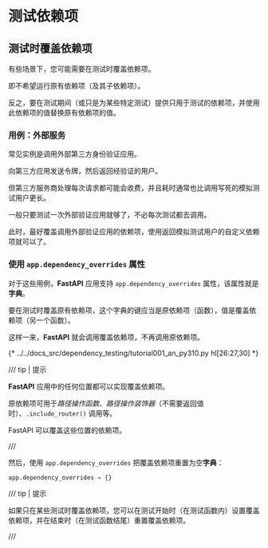 # 测试依赖项

## 测试时覆盖依赖项

有些场景下，您可能需要在测试时覆盖依赖项。

即不希望运行原有依赖项（及其子依赖项）。

反之，要在测试期间（或只是为某些特定测试）提供只用于测试的依赖项，并使用此依赖项的值替换原有依赖项的值。

### 用例：外部服务

常见实例是调用外部第三方身份验证应用。

向第三方应用发送令牌，然后返回经验证的用户。

但第三方服务商处理每次请求都可能会收费，并且耗时通常也比调用写死的模拟测试用户更长。

一般只要测试一次外部验证应用就够了，不必每次测试都去调用。

此时，最好覆盖调用外部验证应用的依赖项，使用返回模拟测试用户的自定义依赖项就可以了。

### 使用 `app.dependency_overrides` 属性

对于这些用例，**FastAPI** 应用支持 `app.dependency_overrides` 属性，该属性就是**字典**。

要在测试时覆盖原有依赖项，这个字典的键应当是原依赖项（函数），值是覆盖依赖项（另一个函数）。

这样一来，**FastAPI** 就会调用覆盖依赖项，不再调用原依赖项。

{* ../../docs_src/dependency_testing/tutorial001_an_py310.py hl[26:27,30] *}

/// tip | 提示

**FastAPI** 应用中的任何位置都可以实现覆盖依赖项。

原依赖项可用于*路径操作函数*、*路径操作装饰器*（不需要返回值时）、`.include_router()` 调用等。

FastAPI 可以覆盖这些位置的依赖项。

///

然后，使用 `app.dependency_overrides` 把覆盖依赖项重置为空**字典**：

```Python
app.dependency_overrides = {}
```

/// tip | 提示

如果只在某些测试时覆盖依赖项，您可以在测试开始时（在测试函数内）设置覆盖依赖项，并在结束时（在测试函数结尾）重置覆盖依赖项。

///
